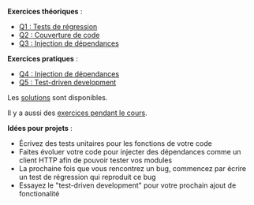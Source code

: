 **Exercices théoriques** :

- [Q1 : Tests de régression](Q1.md)
- [Q2 : Couverture de code](Q2.md)
- [Q3 : Injection de dépendances](Q3.md)

**Exercices pratiques** :

- [Q4 : Injection de dépendances](Q4/)
- [Q5 : Test-driven development](Q5/)

Les [solutions](solutions/) sont disponibles.

Il y a aussi des [exercices pendant le cours](cours/).


**Idées pour projets** :

- Écrivez des tests unitaires pour les fonctions de votre code
- Faites évoluer votre code pour injecter des dépendances comme un client HTTP afin de pouvoir tester vos modules
- La prochaine fois que vous rencontrez un bug, commencez par écrire un test de régression qui reproduit ce bug
- Essayez le "test-driven development" pour votre prochain ajout de fonctionalité

